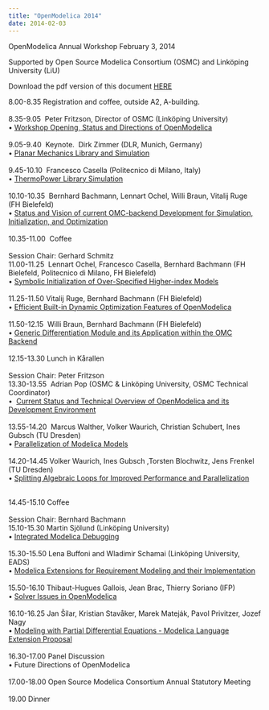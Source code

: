 ```yaml
---
title: "OpenModelica 2014"
date: 2014-02-03
---
```


OpenModelica Annual Workshop February 3, 2014

Supported by Open Source Modelica Consortium (OSMC) and Linköping University (LiU)

Download the pdf version of this document <a href="/images/docs/openmodelica2014/openmodelica2014_def.pdf">HERE</a>


<p>8.00-8.35 Registration and coffee, outside A2, A-building.<br /> <br /> 8.35-9.05&nbsp; Peter Fritzson, Director of OSMC (Linköping University)<br /> • <a href="/images/docs/openmodelica2014/OpenModelica2014-talk01-Peter-Fritzson-OpenModelica-Workshop-Opening-Status-Directions.pdf">Workshop Opening, Status and Directions of OpenModelica </a><br /> <br /> 9.05-9.40&nbsp; Keynote.&nbsp; Dirk Zimmer (DLR, Munich, Germany)<br /> • <a href="/images/docs/openmodelica2014/OpenModelica2014-talk02-Dirk-Zimmer-PlanarMechanics-library.pdf">Planar Mechanics Library and Simulation</a><br /> <br /> 9.45-10.10&nbsp; Francesco Casella (Politecnico di Milano, Italy)<br /> • <a href="/images/docs/openmodelica2014/OpenModelica2014-talk03-Francesco-Casella-ThemoPowerLibrarySimulation.pdf">ThermoPower Library Simulation</a><br /> <br /> 10.10-10.35&nbsp; Bernhard Bachmann, Lennart Ochel, Willi Braun, Vitalij Ruge&nbsp; (FH Bielefeld)<br /> • <a href="/images/docs/openmodelica2014/OpenModelica2014-talk04-BernhardBachmann-etal-Status-and-Overview-OMC-Backend.pdf">Status and Vision of current OMC-backend Development for Simulation, Initialization, and Optimization</a><br /> <br /> 10.35-11.00&nbsp; Coffee<br /> <br /> Session Chair: Gerhard Schmitz<br /> 11.00-11.25&nbsp; Lennart Ochel, Francesco Casella, Bernhard Bachmann (FH Bielefeld, Politecnico di Milano, FH Bielefeld)<br /> • <a href="/images/docs/openmodelica2014/OpenModelica2014-talk05-Lennart-Ochel-etal-HigherIndexInitialization.pdf">Symbolic Initialization of Over-Specified Higher-index Models</a><br /> <br /> 11.25-11.50 Vitalij Ruge, Bernhard Bachmann (FH Bielefeld)<br /> • <a href="/images/docs/openmodelica2014/OpenModelica2014-talk06-Vitalij-Ruge-Bernhard-bachmann-Dynamic-Optimization-in-OM.pdf">Efficient Built-in Dynamic Optimization Features of OpenModelica</a><br /> <br /> 11.50-12.15&nbsp; Willi Braun, Bernhard Bachmann (FH Bielefeld)<br /> • <a href="/images/docs/openmodelica2014/OpenModelica2014-talk07-Willi-Braun-Bachmann-Generic-Differentiation-in-OMC.pdf">Generic Differentiation Module and its Application within the OMC Backend</a><br /> <br /> 12.15-13.30 Lunch in Kårallen<br /> <br /> Session Chair: Peter Fritzson<br /> 13.30-13.55&nbsp; Adrian Pop (OSMC &amp; Linköping University, OSMC Technical Coordinator)<br /> •&nbsp; <a href="/images/docs/openmodelica2014/OpenModelica2014-talk08-Adrian-Pop-Overview-OpenModelica.pdf">Current Status and Technical Overview of OpenModelica and its Development Environment</a><br /> <br /> 13.55-14.20&nbsp; Marcus Walther, Volker Waurich, Christian Schubert, Ines Gubsch (TU Dresden)<br /> • <a href="/images/docs/openmodelica2014/OpenModelica2014-talk09-Marcus-Walter-etal-Parallelization-of-models.pdf">Parallelization of Modelica Models</a><br /> <br /> 14.20-14.45 Volker Waurich, Ines Gubsch ,Torsten Blochwitz, Jens Frenkel (TU Dresden)<br /> • <a href="/images/docs/openmodelica2014/OpenModelica2014-talk10-Volker-Waurich-etal-Splitting-Algebraic-Loops-Paralellization.pdf">Splitting Algebraic Loops for Improved Performance and Parallelization</a><!--[if gte mso 9]><xml> <o:OfficeDocumentSettings> <o:TargetScreenSize>800x600</o:TargetScreenSize> </o:OfficeDocumentSettings> </xml><![endif]--></p>
<p><!--[if gte mso 9]><xml> <w:WordDocument> <w:View>Normal</w:View> <w:Zoom>0</w:Zoom> <w:TrackMoves /> <w:TrackFormatting /> <w:DoNotShowRevisions /> <w:DoNotPrintRevisions /> <w:DoNotShowMarkup /> <w:DoNotShowComments /> <w:DoNotShowInsertionsAndDeletions /> <w:DoNotShowPropertyChanges /> <w:HyphenationZone>14</w:HyphenationZone> <w:PunctuationKerning /> <w:ValidateAgainstSchemas /> <w:SaveIfXMLInvalid>false</w:SaveIfXMLInvalid> <w:IgnoreMixedContent>false</w:IgnoreMixedContent> <w:AlwaysShowPlaceholderText>false</w:AlwaysShowPlaceholderText> <w:DoNotPromoteQF /> <w:LidThemeOther>IT</w:LidThemeOther> <w:LidThemeAsian>X-NONE</w:LidThemeAsian> <w:LidThemeComplexScript>X-NONE</w:LidThemeComplexScript> <w:Compatibility> <w:BreakWrappedTables /> <w:SnapToGridInCell /> <w:WrapTextWithPunct /> <w:UseAsianBreakRules /> <w:DontGrowAutofit /> <w:SplitPgBreakAndParaMark /> <w:EnableOpenTypeKerning /> <w:DontFlipMirrorIndents /> <w:OverrideTableStyleHps /> </w:Compatibility> <w:BrowserLevel>MicrosoftInternetExplorer4</w:BrowserLevel> <m:mathPr> <m:mathFont m:val="Cambria Math" /> <m:brkBin m:val="before" /> <m:brkBinSub m:val=" " /> <m:smallFrac m:val="off" /> <m:dispDef /> <m:lMargin m:val="0" /> <m:rMargin m:val="0" /> <m:defJc m:val="centerGroup" /> <m:wrapIndent m:val="1440" /> <m:intLim m:val="subSup" /> <m:naryLim m:val="undOvr" /> </m:mathPr></w:WordDocument> </xml><![endif]--><!--[if gte mso 9]><xml> <w:LatentStyles DefLockedState="false" DefUnhideWhenUsed="false"   DefSemiHidden="false" DefQFormat="false" DefPriority="99"   LatentStyleCount="371"> <w:LsdException Locked="false" Priority="0" QFormat="true" Name="Normal" /> <w:LsdException Locked="false" Priority="9" QFormat="true" Name="heading 1" /> <w:LsdException Locked="false" Priority="9" SemiHidden="true"    UnhideWhenUsed="true" QFormat="true" Name="heading 2" /> <w:LsdException Locked="false" Priority="9" SemiHidden="true"    UnhideWhenUsed="true" QFormat="true" Name="heading 3" /> <w:LsdException Locked="false" Priority="9" SemiHidden="true"    UnhideWhenUsed="true" QFormat="true" Name="heading 4" /> <w:LsdException Locked="false" Priority="9" SemiHidden="true"    UnhideWhenUsed="true" QFormat="true" Name="heading 5" /> <w:LsdException Locked="false" Priority="9" SemiHidden="true"    UnhideWhenUsed="true" QFormat="true" Name="heading 6" /> <w:LsdException Locked="false" Priority="9" SemiHidden="true"    UnhideWhenUsed="true" QFormat="true" Name="heading 7" /> <w:LsdException Locked="false" Priority="9" SemiHidden="true"    UnhideWhenUsed="true" QFormat="true" Name="heading 8" /> <w:LsdException Locked="false" Priority="9" SemiHidden="true"    UnhideWhenUsed="true" QFormat="true" Name="heading 9" /> <w:LsdException Locked="false" SemiHidden="true" UnhideWhenUsed="true"    Name="index 1" /> <w:LsdException Locked="false" SemiHidden="true" UnhideWhenUsed="true"    Name="index 2" /> <w:LsdException Locked="false" SemiHidden="true" UnhideWhenUsed="true"    Name="index 3" /> <w:LsdException Locked="false" SemiHidden="true" UnhideWhenUsed="true"    Name="index 4" /> <w:LsdException Locked="false" SemiHidden="true" UnhideWhenUsed="true"    Name="index 5" /> <w:LsdException Locked="false" SemiHidden="true" UnhideWhenUsed="true"    Name="index 6" /> <w:LsdException Locked="false" SemiHidden="true" UnhideWhenUsed="true"    Name="index 7" /> <w:LsdException Locked="false" SemiHidden="true" UnhideWhenUsed="true"    Name="index 8" /> <w:LsdException Locked="false" SemiHidden="true" UnhideWhenUsed="true"    Name="index 9" /> <w:LsdException Locked="false" Priority="39" SemiHidden="true"    UnhideWhenUsed="true" Name="toc 1" /> <w:LsdException Locked="false" Priority="39" SemiHidden="true"    UnhideWhenUsed="true" Name="toc 2" /> <w:LsdException Locked="false" Priority="39" SemiHidden="true"    UnhideWhenUsed="true" Name="toc 3" /> <w:LsdException Locked="false" Priority="39" SemiHidden="true"    UnhideWhenUsed="true" Name="toc 4" /> <w:LsdException Locked="false" Priority="39" SemiHidden="true"    UnhideWhenUsed="true" Name="toc 5" /> <w:LsdException Locked="false" Priority="39" SemiHidden="true"    UnhideWhenUsed="true" Name="toc 6" /> <w:LsdException Locked="false" Priority="39" SemiHidden="true"    UnhideWhenUsed="true" Name="toc 7" /> <w:LsdException Locked="false" Priority="39" SemiHidden="true"    UnhideWhenUsed="true" Name="toc 8" /> <w:LsdException Locked="false" Priority="39" SemiHidden="true"    UnhideWhenUsed="true" Name="toc 9" /> <w:LsdException Locked="false" SemiHidden="true" UnhideWhenUsed="true"    Name="Normal Indent" /> <w:LsdException Locked="false" SemiHidden="true" UnhideWhenUsed="true"    Name="footnote text" /> <w:LsdException Locked="false" SemiHidden="true" UnhideWhenUsed="true"    Name="annotation text" /> <w:LsdException Locked="false" SemiHidden="true" UnhideWhenUsed="true"    Name="header" /> <w:LsdException Locked="false" SemiHidden="true" UnhideWhenUsed="true"    Name="footer" /> <w:LsdException Locked="false" SemiHidden="true" UnhideWhenUsed="true"    Name="index heading" /> <w:LsdException Locked="false" Priority="35" SemiHidden="true"    UnhideWhenUsed="true" QFormat="true" Name="caption" /> <w:LsdException Locked="false" SemiHidden="true" UnhideWhenUsed="true"    Name="table of figures" /> <w:LsdException Locked="false" SemiHidden="true" UnhideWhenUsed="true"    Name="envelope address" /> <w:LsdException Locked="false" SemiHidden="true" UnhideWhenUsed="true"    Name="envelope return" /> <w:LsdException Locked="false" SemiHidden="true" UnhideWhenUsed="true"    Name="footnote reference" /> <w:LsdException Locked="false" SemiHidden="true" UnhideWhenUsed="true"    Name="annotation reference" /> <w:LsdException Locked="false" SemiHidden="true" UnhideWhenUsed="true"    Name="line number" /> <w:LsdException Locked="false" SemiHidden="true" UnhideWhenUsed="true"    Name="page number" /> <w:LsdException Locked="false" SemiHidden="true" UnhideWhenUsed="true"    Name="endnote reference" /> <w:LsdException Locked="false" SemiHidden="true" UnhideWhenUsed="true"    Name="endnote text" /> <w:LsdException Locked="false" SemiHidden="true" UnhideWhenUsed="true"    Name="table of authorities" /> <w:LsdException Locked="false" SemiHidden="true" UnhideWhenUsed="true"    Name="macro" /> <w:LsdException Locked="false" SemiHidden="true" UnhideWhenUsed="true"    Name="toa heading" /> <w:LsdException Locked="false" SemiHidden="true" UnhideWhenUsed="true"    Name="List" /> <w:LsdException Locked="false" SemiHidden="true" UnhideWhenUsed="true"    Name="List Bullet" /> <w:LsdException Locked="false" SemiHidden="true" UnhideWhenUsed="true"    Name="List Number" /> <w:LsdException Locked="false" SemiHidden="true" UnhideWhenUsed="true"    Name="List 2" /> <w:LsdException Locked="false" SemiHidden="true" UnhideWhenUsed="true"    Name="List 3" /> <w:LsdException Locked="false" SemiHidden="true" UnhideWhenUsed="true"    Name="List 4" /> <w:LsdException Locked="false" SemiHidden="true" UnhideWhenUsed="true"    Name="List 5" /> <w:LsdException Locked="false" SemiHidden="true" UnhideWhenUsed="true"    Name="List Bullet 2" /> <w:LsdException Locked="false" SemiHidden="true" UnhideWhenUsed="true"    Name="List Bullet 3" /> <w:LsdException Locked="false" SemiHidden="true" UnhideWhenUsed="true"    Name="List Bullet 4" /> <w:LsdException Locked="false" SemiHidden="true" UnhideWhenUsed="true"    Name="List Bullet 5" /> <w:LsdException Locked="false" SemiHidden="true" UnhideWhenUsed="true"    Name="List Number 2" /> <w:LsdException Locked="false" SemiHidden="true" UnhideWhenUsed="true"    Name="List Number 3" /> <w:LsdException Locked="false" SemiHidden="true" UnhideWhenUsed="true"    Name="List Number 4" /> <w:LsdException Locked="false" SemiHidden="true" UnhideWhenUsed="true"    Name="List Number 5" /> <w:LsdException Locked="false" Priority="10" QFormat="true" Name="Title" /> <w:LsdException Locked="false" SemiHidden="true" UnhideWhenUsed="true"    Name="Closing" /> <w:LsdException Locked="false" SemiHidden="true" UnhideWhenUsed="true"    Name="Signature" /> <w:LsdException Locked="false" Priority="0" SemiHidden="true"    UnhideWhenUsed="true" Name="Default Paragraph Font" /> <w:LsdException Locked="false" SemiHidden="true" UnhideWhenUsed="true"    Name="Body Text" /> <w:LsdException Locked="false" SemiHidden="true" UnhideWhenUsed="true"    Name="Body Text Indent" /> <w:LsdException Locked="false" SemiHidden="true" UnhideWhenUsed="true"    Name="List Continue" /> <w:LsdException Locked="false" SemiHidden="true" UnhideWhenUsed="true"    Name="List Continue 2" /> <w:LsdException Locked="false" SemiHidden="true" UnhideWhenUsed="true"    Name="List Continue 3" /> <w:LsdException Locked="false" SemiHidden="true" UnhideWhenUsed="true"    Name="List Continue 4" /> <w:LsdException Locked="false" SemiHidden="true" UnhideWhenUsed="true"    Name="List Continue 5" /> <w:LsdException Locked="false" SemiHidden="true" UnhideWhenUsed="true"    Name="Message Header" /> <w:LsdException Locked="false" Priority="11" QFormat="true" Name="Subtitle" /> <w:LsdException Locked="false" SemiHidden="true" UnhideWhenUsed="true"    Name="Salutation" /> <w:LsdException Locked="false" SemiHidden="true" UnhideWhenUsed="true"    Name="Date" /> <w:LsdException Locked="false" SemiHidden="true" UnhideWhenUsed="true"    Name="Body Text First Indent" /> <w:LsdException Locked="false" SemiHidden="true" UnhideWhenUsed="true"    Name="Body Text First Indent 2" /> <w:LsdException Locked="false" SemiHidden="true" UnhideWhenUsed="true"    Name="Note Heading" /> <w:LsdException Locked="false" SemiHidden="true" UnhideWhenUsed="true"    Name="Body Text 2" /> <w:LsdException Locked="false" SemiHidden="true" UnhideWhenUsed="true"    Name="Body Text 3" /> <w:LsdException Locked="false" SemiHidden="true" UnhideWhenUsed="true"    Name="Body Text Indent 2" /> <w:LsdException Locked="false" SemiHidden="true" UnhideWhenUsed="true"    Name="Body Text Indent 3" /> <w:LsdException Locked="false" SemiHidden="true" UnhideWhenUsed="true"    Name="Block Text" /> <w:LsdException Locked="false" SemiHidden="true" UnhideWhenUsed="true"    Name="Hyperlink" /> <w:LsdException Locked="false" SemiHidden="true" UnhideWhenUsed="true"    Name="FollowedHyperlink" /> <w:LsdException Locked="false" Priority="22" QFormat="true" Name="Strong" /> <w:LsdException Locked="false" Priority="20" QFormat="true" Name="Emphasis" /> <w:LsdException Locked="false" SemiHidden="true" UnhideWhenUsed="true"    Name="Document Map" /> <w:LsdException Locked="false" SemiHidden="true" UnhideWhenUsed="true"    Name="Plain Text" /> <w:LsdException Locked="false" SemiHidden="true" UnhideWhenUsed="true"    Name="E-mail Signature" /> <w:LsdException Locked="false" SemiHidden="true" UnhideWhenUsed="true"    Name="HTML Top of Form" /> <w:LsdException Locked="false" SemiHidden="true" UnhideWhenUsed="true"    Name="HTML Bottom of Form" /> <w:LsdException Locked="false" SemiHidden="true" UnhideWhenUsed="true"    Name="Normal (Web)" /> <w:LsdException Locked="false" SemiHidden="true" UnhideWhenUsed="true"    Name="HTML Acronym" /> <w:LsdException Locked="false" SemiHidden="true" UnhideWhenUsed="true"    Name="HTML Address" /> <w:LsdException Locked="false" SemiHidden="true" UnhideWhenUsed="true"    Name="HTML Cite" /> <w:LsdException Locked="false" SemiHidden="true" UnhideWhenUsed="true"    Name="HTML Code" /> <w:LsdException Locked="false" SemiHidden="true" UnhideWhenUsed="true"    Name="HTML Definition" /> <w:LsdException Locked="false" SemiHidden="true" UnhideWhenUsed="true"    Name="HTML Keyboard" /> <w:LsdException Locked="false" SemiHidden="true" UnhideWhenUsed="true"    Name="HTML Preformatted" /> <w:LsdException Locked="false" SemiHidden="true" UnhideWhenUsed="true"    Name="HTML Sample" /> <w:LsdException Locked="false" SemiHidden="true" UnhideWhenUsed="true"    Name="HTML Typewriter" /> <w:LsdException Locked="false" SemiHidden="true" UnhideWhenUsed="true"    Name="HTML Variable" /> <w:LsdException Locked="false" SemiHidden="true" UnhideWhenUsed="true"    Name="Normal Table" /> <w:LsdException Locked="false" SemiHidden="true" UnhideWhenUsed="true"    Name="annotation subject" /> <w:LsdException Locked="false" SemiHidden="true" UnhideWhenUsed="true"    Name="No List" /> <w:LsdException Locked="false" SemiHidden="true" UnhideWhenUsed="true"    Name="Outline List 1" /> <w:LsdException Locked="false" SemiHidden="true" UnhideWhenUsed="true"    Name="Outline List 2" /> <w:LsdException Locked="false" SemiHidden="true" UnhideWhenUsed="true"    Name="Outline List 3" /> <w:LsdException Locked="false" SemiHidden="true" UnhideWhenUsed="true"    Name="Table Simple 1" /> <w:LsdException Locked="false" SemiHidden="true" UnhideWhenUsed="true"    Name="Table Simple 2" /> <w:LsdException Locked="false" SemiHidden="true" UnhideWhenUsed="true"    Name="Table Simple 3" /> <w:LsdException Locked="false" SemiHidden="true" UnhideWhenUsed="true"    Name="Table Classic 1" /> <w:LsdException Locked="false" SemiHidden="true" UnhideWhenUsed="true"    Name="Table Classic 2" /> <w:LsdException Locked="false" SemiHidden="true" UnhideWhenUsed="true"    Name="Table Classic 3" /> <w:LsdException Locked="false" SemiHidden="true" UnhideWhenUsed="true"    Name="Table Classic 4" /> <w:LsdException Locked="false" SemiHidden="true" UnhideWhenUsed="true"    Name="Table Colorful 1" /> <w:LsdException Locked="false" SemiHidden="true" UnhideWhenUsed="true"    Name="Table Colorful 2" /> <w:LsdException Locked="false" SemiHidden="true" UnhideWhenUsed="true"    Name="Table Colorful 3" /> <w:LsdException Locked="false" SemiHidden="true" UnhideWhenUsed="true"    Name="Table Columns 1" /> <w:LsdException Locked="false" SemiHidden="true" UnhideWhenUsed="true"    Name="Table Columns 2" /> <w:LsdException Locked="false" SemiHidden="true" UnhideWhenUsed="true"    Name="Table Columns 3" /> <w:LsdException Locked="false" SemiHidden="true" UnhideWhenUsed="true"    Name="Table Columns 4" /> <w:LsdException Locked="false" SemiHidden="true" UnhideWhenUsed="true"    Name="Table Columns 5" /> <w:LsdException Locked="false" SemiHidden="true" UnhideWhenUsed="true"    Name="Table Grid 1" /> <w:LsdException Locked="false" SemiHidden="true" UnhideWhenUsed="true"    Name="Table Grid 2" /> <w:LsdException Locked="false" SemiHidden="true" UnhideWhenUsed="true"    Name="Table Grid 3" /> <w:LsdException Locked="false" SemiHidden="true" UnhideWhenUsed="true"    Name="Table Grid 4" /> <w:LsdException Locked="false" SemiHidden="true" UnhideWhenUsed="true"    Name="Table Grid 5" /> <w:LsdException Locked="false" SemiHidden="true" UnhideWhenUsed="true"    Name="Table Grid 6" /> <w:LsdException Locked="false" SemiHidden="true" UnhideWhenUsed="true"    Name="Table Grid 7" /> <w:LsdException Locked="false" SemiHidden="true" UnhideWhenUsed="true"    Name="Table Grid 8" /> <w:LsdException Locked="false" SemiHidden="true" UnhideWhenUsed="true"    Name="Table List 1" /> <w:LsdException Locked="false" SemiHidden="true" UnhideWhenUsed="true"    Name="Table List 2" /> <w:LsdException Locked="false" SemiHidden="true" UnhideWhenUsed="true"    Name="Table List 3" /> <w:LsdException Locked="false" SemiHidden="true" UnhideWhenUsed="true"    Name="Table List 4" /> <w:LsdException Locked="false" SemiHidden="true" UnhideWhenUsed="true"    Name="Table List 5" /> <w:LsdException Locked="false" SemiHidden="true" UnhideWhenUsed="true"    Name="Table List 6" /> <w:LsdException Locked="false" SemiHidden="true" UnhideWhenUsed="true"    Name="Table List 7" /> <w:LsdException Locked="false" SemiHidden="true" UnhideWhenUsed="true"    Name="Table List 8" /> <w:LsdException Locked="false" SemiHidden="true" UnhideWhenUsed="true"    Name="Table 3D effects 1" /> <w:LsdException Locked="false" SemiHidden="true" UnhideWhenUsed="true"    Name="Table 3D effects 2" /> <w:LsdException Locked="false" SemiHidden="true" UnhideWhenUsed="true"    Name="Table 3D effects 3" /> <w:LsdException Locked="false" SemiHidden="true" UnhideWhenUsed="true"    Name="Table Contemporary" /> <w:LsdException Locked="false" SemiHidden="true" UnhideWhenUsed="true"    Name="Table Elegant" /> <w:LsdException Locked="false" SemiHidden="true" UnhideWhenUsed="true"    Name="Table Professional" /> <w:LsdException Locked="false" SemiHidden="true" UnhideWhenUsed="true"    Name="Table Subtle 1" /> <w:LsdException Locked="false" SemiHidden="true" UnhideWhenUsed="true"    Name="Table Subtle 2" /> <w:LsdException Locked="false" SemiHidden="true" UnhideWhenUsed="true"    Name="Table Web 1" /> <w:LsdException Locked="false" SemiHidden="true" UnhideWhenUsed="true"    Name="Table Web 2" /> <w:LsdException Locked="false" SemiHidden="true" UnhideWhenUsed="true"    Name="Table Web 3" /> <w:LsdException Locked="false" SemiHidden="true" UnhideWhenUsed="true"    Name="Balloon Text" /> <w:LsdException Locked="false" Priority="39" Name="Table Grid" /> <w:LsdException Locked="false" SemiHidden="true" UnhideWhenUsed="true"    Name="Table Theme" /> <w:LsdException Locked="false" SemiHidden="true" Name="Placeholder Text" /> <w:LsdException Locked="false" Priority="1" QFormat="true" Name="No Spacing" /> <w:LsdException Locked="false" Priority="60" Name="Light Shading" /> <w:LsdException Locked="false" Priority="61" Name="Light List" /> <w:LsdException Locked="false" Priority="62" Name="Light Grid" /> <w:LsdException Locked="false" Priority="63" Name="Medium Shading 1" /> <w:LsdException Locked="false" Priority="64" Name="Medium Shading 2" /> <w:LsdException Locked="false" Priority="65" Name="Medium List 1" /> <w:LsdException Locked="false" Priority="66" Name="Medium List 2" /> <w:LsdException Locked="false" Priority="67" Name="Medium Grid 1" /> <w:LsdException Locked="false" Priority="68" Name="Medium Grid 2" /> <w:LsdException Locked="false" Priority="69" Name="Medium Grid 3" /> <w:LsdException Locked="false" Priority="70" Name="Dark List" /> <w:LsdException Locked="false" Priority="71" Name="Colorful Shading" /> <w:LsdException Locked="false" Priority="72" Name="Colorful List" /> <w:LsdException Locked="false" Priority="73" Name="Colorful Grid" /> <w:LsdException Locked="false" Priority="60" Name="Light Shading Accent 1" /> <w:LsdException Locked="false" Priority="61" Name="Light List Accent 1" /> <w:LsdException Locked="false" Priority="62" Name="Light Grid Accent 1" /> <w:LsdException Locked="false" Priority="63" Name="Medium Shading 1 Accent 1" /> <w:LsdException Locked="false" Priority="64" Name="Medium Shading 2 Accent 1" /> <w:LsdException Locked="false" Priority="65" Name="Medium List 1 Accent 1" /> <w:LsdException Locked="false" SemiHidden="true" Name="Revision" /> <w:LsdException Locked="false" Priority="34" QFormat="true"    Name="List Paragraph" /> <w:LsdException Locked="false" Priority="29" QFormat="true" Name="Quote" /> <w:LsdException Locked="false" Priority="30" QFormat="true"    Name="Intense Quote" /> <w:LsdException Locked="false" Priority="66" Name="Medium List 2 Accent 1" /> <w:LsdException Locked="false" Priority="67" Name="Medium Grid 1 Accent 1" /> <w:LsdException Locked="false" Priority="68" Name="Medium Grid 2 Accent 1" /> <w:LsdException Locked="false" Priority="69" Name="Medium Grid 3 Accent 1" /> <w:LsdException Locked="false" Priority="70" Name="Dark List Accent 1" /> <w:LsdException Locked="false" Priority="71" Name="Colorful Shading Accent 1" /> <w:LsdException Locked="false" Priority="72" Name="Colorful List Accent 1" /> <w:LsdException Locked="false" Priority="73" Name="Colorful Grid Accent 1" /> <w:LsdException Locked="false" Priority="60" Name="Light Shading Accent 2" /> <w:LsdException Locked="false" Priority="61" Name="Light List Accent 2" /> <w:LsdException Locked="false" Priority="62" Name="Light Grid Accent 2" /> <w:LsdException Locked="false" Priority="63" Name="Medium Shading 1 Accent 2" /> <w:LsdException Locked="false" Priority="64" Name="Medium Shading 2 Accent 2" /> <w:LsdException Locked="false" Priority="65" Name="Medium List 1 Accent 2" /> <w:LsdException Locked="false" Priority="66" Name="Medium List 2 Accent 2" /> <w:LsdException Locked="false" Priority="67" Name="Medium Grid 1 Accent 2" /> <w:LsdException Locked="false" Priority="68" Name="Medium Grid 2 Accent 2" /> <w:LsdException Locked="false" Priority="69" Name="Medium Grid 3 Accent 2" /> <w:LsdException Locked="false" Priority="70" Name="Dark List Accent 2" /> <w:LsdException Locked="false" Priority="71" Name="Colorful Shading Accent 2" /> <w:LsdException Locked="false" Priority="72" Name="Colorful List Accent 2" /> <w:LsdException Locked="false" Priority="73" Name="Colorful Grid Accent 2" /> <w:LsdException Locked="false" Priority="60" Name="Light Shading Accent 3" /> <w:LsdException Locked="false" Priority="61" Name="Light List Accent 3" /> <w:LsdException Locked="false" Priority="62" Name="Light Grid Accent 3" /> <w:LsdException Locked="false" Priority="63" Name="Medium Shading 1 Accent 3" /> <w:LsdException Locked="false" Priority="64" Name="Medium Shading 2 Accent 3" /> <w:LsdException Locked="false" Priority="65" Name="Medium List 1 Accent 3" /> <w:LsdException Locked="false" Priority="66" Name="Medium List 2 Accent 3" /> <w:LsdException Locked="false" Priority="67" Name="Medium Grid 1 Accent 3" /> <w:LsdException Locked="false" Priority="68" Name="Medium Grid 2 Accent 3" /> <w:LsdException Locked="false" Priority="69" Name="Medium Grid 3 Accent 3" /> <w:LsdException Locked="false" Priority="70" Name="Dark List Accent 3" /> <w:LsdException Locked="false" Priority="71" Name="Colorful Shading Accent 3" /> <w:LsdException Locked="false" Priority="72" Name="Colorful List Accent 3" /> <w:LsdException Locked="false" Priority="73" Name="Colorful Grid Accent 3" /> <w:LsdException Locked="false" Priority="60" Name="Light Shading Accent 4" /> <w:LsdException Locked="false" Priority="61" Name="Light List Accent 4" /> <w:LsdException Locked="false" Priority="62" Name="Light Grid Accent 4" /> <w:LsdException Locked="false" Priority="63" Name="Medium Shading 1 Accent 4" /> <w:LsdException Locked="false" Priority="64" Name="Medium Shading 2 Accent 4" /> <w:LsdException Locked="false" Priority="65" Name="Medium List 1 Accent 4" /> <w:LsdException Locked="false" Priority="66" Name="Medium List 2 Accent 4" /> <w:LsdException Locked="false" Priority="67" Name="Medium Grid 1 Accent 4" /> <w:LsdException Locked="false" Priority="68" Name="Medium Grid 2 Accent 4" /> <w:LsdException Locked="false" Priority="69" Name="Medium Grid 3 Accent 4" /> <w:LsdException Locked="false" Priority="70" Name="Dark List Accent 4" /> <w:LsdException Locked="false" Priority="71" Name="Colorful Shading Accent 4" /> <w:LsdException Locked="false" Priority="72" Name="Colorful List Accent 4" /> <w:LsdException Locked="false" Priority="73" Name="Colorful Grid Accent 4" /> <w:LsdException Locked="false" Priority="60" Name="Light Shading Accent 5" /> <w:LsdException Locked="false" Priority="61" Name="Light List Accent 5" /> <w:LsdException Locked="false" Priority="62" Name="Light Grid Accent 5" /> <w:LsdException Locked="false" Priority="63" Name="Medium Shading 1 Accent 5" /> <w:LsdException Locked="false" Priority="64" Name="Medium Shading 2 Accent 5" /> <w:LsdException Locked="false" Priority="65" Name="Medium List 1 Accent 5" /> <w:LsdException Locked="false" Priority="66" Name="Medium List 2 Accent 5" /> <w:LsdException Locked="false" Priority="67" Name="Medium Grid 1 Accent 5" /> <w:LsdException Locked="false" Priority="68" Name="Medium Grid 2 Accent 5" /> <w:LsdException Locked="false" Priority="69" Name="Medium Grid 3 Accent 5" /> <w:LsdException Locked="false" Priority="70" Name="Dark List Accent 5" /> <w:LsdException Locked="false" Priority="71" Name="Colorful Shading Accent 5" /> <w:LsdException Locked="false" Priority="72" Name="Colorful List Accent 5" /> <w:LsdException Locked="false" Priority="73" Name="Colorful Grid Accent 5" /> <w:LsdException Locked="false" Priority="60" Name="Light Shading Accent 6" /> <w:LsdException Locked="false" Priority="61" Name="Light List Accent 6" /> <w:LsdException Locked="false" Priority="62" Name="Light Grid Accent 6" /> <w:LsdException Locked="false" Priority="63" Name="Medium Shading 1 Accent 6" /> <w:LsdException Locked="false" Priority="64" Name="Medium Shading 2 Accent 6" /> <w:LsdException Locked="false" Priority="65" Name="Medium List 1 Accent 6" /> <w:LsdException Locked="false" Priority="66" Name="Medium List 2 Accent 6" /> <w:LsdException Locked="false" Priority="67" Name="Medium Grid 1 Accent 6" /> <w:LsdException Locked="false" Priority="68" Name="Medium Grid 2 Accent 6" /> <w:LsdException Locked="false" Priority="69" Name="Medium Grid 3 Accent 6" /> <w:LsdException Locked="false" Priority="70" Name="Dark List Accent 6" /> <w:LsdException Locked="false" Priority="71" Name="Colorful Shading Accent 6" /> <w:LsdException Locked="false" Priority="72" Name="Colorful List Accent 6" /> <w:LsdException Locked="false" Priority="73" Name="Colorful Grid Accent 6" /> <w:LsdException Locked="false" Priority="19" QFormat="true"    Name="Subtle Emphasis" /> <w:LsdException Locked="false" Priority="21" QFormat="true"    Name="Intense Emphasis" /> <w:LsdException Locked="false" Priority="31" QFormat="true"    Name="Subtle Reference" /> <w:LsdException Locked="false" Priority="32" QFormat="true"    Name="Intense Reference" /> <w:LsdException Locked="false" Priority="33" QFormat="true" Name="Book Title" /> <w:LsdException Locked="false" Priority="37" SemiHidden="true"    UnhideWhenUsed="true" Name="Bibliography" /> <w:LsdException Locked="false" Priority="39" SemiHidden="true"    UnhideWhenUsed="true" QFormat="true" Name="TOC Heading" /> <w:LsdException Locked="false" Priority="41" Name="Plain Table 1" /> <w:LsdException Locked="false" Priority="42" Name="Plain Table 2" /> <w:LsdException Locked="false" Priority="43" Name="Plain Table 3" /> <w:LsdException Locked="false" Priority="44" Name="Plain Table 4" /> <w:LsdException Locked="false" Priority="45" Name="Plain Table 5" /> <w:LsdException Locked="false" Priority="40" Name="Grid Table Light" /> <w:LsdException Locked="false" Priority="46" Name="Grid Table 1 Light" /> <w:LsdException Locked="false" Priority="47" Name="Grid Table 2" /> <w:LsdException Locked="false" Priority="48" Name="Grid Table 3" /> <w:LsdException Locked="false" Priority="49" Name="Grid Table 4" /> <w:LsdException Locked="false" Priority="50" Name="Grid Table 5 Dark" /> <w:LsdException Locked="false" Priority="51" Name="Grid Table 6 Colorful" /> <w:LsdException Locked="false" Priority="52" Name="Grid Table 7 Colorful" /> <w:LsdException Locked="false" Priority="46"    Name="Grid Table 1 Light Accent 1" /> <w:LsdException Locked="false" Priority="47" Name="Grid Table 2 Accent 1" /> <w:LsdException Locked="false" Priority="48" Name="Grid Table 3 Accent 1" /> <w:LsdException Locked="false" Priority="49" Name="Grid Table 4 Accent 1" /> <w:LsdException Locked="false" Priority="50" Name="Grid Table 5 Dark Accent 1" /> <w:LsdException Locked="false" Priority="51"    Name="Grid Table 6 Colorful Accent 1" /> <w:LsdException Locked="false" Priority="52"    Name="Grid Table 7 Colorful Accent 1" /> <w:LsdException Locked="false" Priority="46"    Name="Grid Table 1 Light Accent 2" /> <w:LsdException Locked="false" Priority="47" Name="Grid Table 2 Accent 2" /> <w:LsdException Locked="false" Priority="48" Name="Grid Table 3 Accent 2" /> <w:LsdException Locked="false" Priority="49" Name="Grid Table 4 Accent 2" /> <w:LsdException Locked="false" Priority="50" Name="Grid Table 5 Dark Accent 2" /> <w:LsdException Locked="false" Priority="51"    Name="Grid Table 6 Colorful Accent 2" /> <w:LsdException Locked="false" Priority="52"    Name="Grid Table 7 Colorful Accent 2" /> <w:LsdException Locked="false" Priority="46"    Name="Grid Table 1 Light Accent 3" /> <w:LsdException Locked="false" Priority="47" Name="Grid Table 2 Accent 3" /> <w:LsdException Locked="false" Priority="48" Name="Grid Table 3 Accent 3" /> <w:LsdException Locked="false" Priority="49" Name="Grid Table 4 Accent 3" /> <w:LsdException Locked="false" Priority="50" Name="Grid Table 5 Dark Accent 3" /> <w:LsdException Locked="false" Priority="51"    Name="Grid Table 6 Colorful Accent 3" /> <w:LsdException Locked="false" Priority="52"    Name="Grid Table 7 Colorful Accent 3" /> <w:LsdException Locked="false" Priority="46"    Name="Grid Table 1 Light Accent 4" /> <w:LsdException Locked="false" Priority="47" Name="Grid Table 2 Accent 4" /> <w:LsdException Locked="false" Priority="48" Name="Grid Table 3 Accent 4" /> <w:LsdException Locked="false" Priority="49" Name="Grid Table 4 Accent 4" /> <w:LsdException Locked="false" Priority="50" Name="Grid Table 5 Dark Accent 4" /> <w:LsdException Locked="false" Priority="51"    Name="Grid Table 6 Colorful Accent 4" /> <w:LsdException Locked="false" Priority="52"    Name="Grid Table 7 Colorful Accent 4" /> <w:LsdException Locked="false" Priority="46"    Name="Grid Table 1 Light Accent 5" /> <w:LsdException Locked="false" Priority="47" Name="Grid Table 2 Accent 5" /> <w:LsdException Locked="false" Priority="48" Name="Grid Table 3 Accent 5" /> <w:LsdException Locked="false" Priority="49" Name="Grid Table 4 Accent 5" /> <w:LsdException Locked="false" Priority="50" Name="Grid Table 5 Dark Accent 5" /> <w:LsdException Locked="false" Priority="51"    Name="Grid Table 6 Colorful Accent 5" /> <w:LsdException Locked="false" Priority="52"    Name="Grid Table 7 Colorful Accent 5" /> <w:LsdException Locked="false" Priority="46"    Name="Grid Table 1 Light Accent 6" /> <w:LsdException Locked="false" Priority="47" Name="Grid Table 2 Accent 6" /> <w:LsdException Locked="false" Priority="48" Name="Grid Table 3 Accent 6" /> <w:LsdException Locked="false" Priority="49" Name="Grid Table 4 Accent 6" /> <w:LsdException Locked="false" Priority="50" Name="Grid Table 5 Dark Accent 6" /> <w:LsdException Locked="false" Priority="51"    Name="Grid Table 6 Colorful Accent 6" /> <w:LsdException Locked="false" Priority="52"    Name="Grid Table 7 Colorful Accent 6" /> <w:LsdException Locked="false" Priority="46" Name="List Table 1 Light" /> <w:LsdException Locked="false" Priority="47" Name="List Table 2" /> <w:LsdException Locked="false" Priority="48" Name="List Table 3" /> <w:LsdException Locked="false" Priority="49" Name="List Table 4" /> <w:LsdException Locked="false" Priority="50" Name="List Table 5 Dark" /> <w:LsdException Locked="false" Priority="51" Name="List Table 6 Colorful" /> <w:LsdException Locked="false" Priority="52" Name="List Table 7 Colorful" /> <w:LsdException Locked="false" Priority="46"    Name="List Table 1 Light Accent 1" /> <w:LsdException Locked="false" Priority="47" Name="List Table 2 Accent 1" /> <w:LsdException Locked="false" Priority="48" Name="List Table 3 Accent 1" /> <w:LsdException Locked="false" Priority="49" Name="List Table 4 Accent 1" /> <w:LsdException Locked="false" Priority="50" Name="List Table 5 Dark Accent 1" /> <w:LsdException Locked="false" Priority="51"    Name="List Table 6 Colorful Accent 1" /> <w:LsdException Locked="false" Priority="52"    Name="List Table 7 Colorful Accent 1" /> <w:LsdException Locked="false" Priority="46"    Name="List Table 1 Light Accent 2" /> <w:LsdException Locked="false" Priority="47" Name="List Table 2 Accent 2" /> <w:LsdException Locked="false" Priority="48" Name="List Table 3 Accent 2" /> <w:LsdException Locked="false" Priority="49" Name="List Table 4 Accent 2" /> <w:LsdException Locked="false" Priority="50" Name="List Table 5 Dark Accent 2" /> <w:LsdException Locked="false" Priority="51"    Name="List Table 6 Colorful Accent 2" /> <w:LsdException Locked="false" Priority="52"    Name="List Table 7 Colorful Accent 2" /> <w:LsdException Locked="false" Priority="46"    Name="List Table 1 Light Accent 3" /> <w:LsdException Locked="false" Priority="47" Name="List Table 2 Accent 3" /> <w:LsdException Locked="false" Priority="48" Name="List Table 3 Accent 3" /> <w:LsdException Locked="false" Priority="49" Name="List Table 4 Accent 3" /> <w:LsdException Locked="false" Priority="50" Name="List Table 5 Dark Accent 3" /> <w:LsdException Locked="false" Priority="51"    Name="List Table 6 Colorful Accent 3" /> <w:LsdException Locked="false" Priority="52"    Name="List Table 7 Colorful Accent 3" /> <w:LsdException Locked="false" Priority="46"    Name="List Table 1 Light Accent 4" /> <w:LsdException Locked="false" Priority="47" Name="List Table 2 Accent 4" /> <w:LsdException Locked="false" Priority="48" Name="List Table 3 Accent 4" /> <w:LsdException Locked="false" Priority="49" Name="List Table 4 Accent 4" /> <w:LsdException Locked="false" Priority="50" Name="List Table 5 Dark Accent 4" /> <w:LsdException Locked="false" Priority="51"    Name="List Table 6 Colorful Accent 4" /> <w:LsdException Locked="false" Priority="52"    Name="List Table 7 Colorful Accent 4" /> <w:LsdException Locked="false" Priority="46"    Name="List Table 1 Light Accent 5" /> <w:LsdException Locked="false" Priority="47" Name="List Table 2 Accent 5" /> <w:LsdException Locked="false" Priority="48" Name="List Table 3 Accent 5" /> <w:LsdException Locked="false" Priority="49" Name="List Table 4 Accent 5" /> <w:LsdException Locked="false" Priority="50" Name="List Table 5 Dark Accent 5" /> <w:LsdException Locked="false" Priority="51"    Name="List Table 6 Colorful Accent 5" /> <w:LsdException Locked="false" Priority="52"    Name="List Table 7 Colorful Accent 5" /> <w:LsdException Locked="false" Priority="46"    Name="List Table 1 Light Accent 6" /> <w:LsdException Locked="false" Priority="47" Name="List Table 2 Accent 6" /> <w:LsdException Locked="false" Priority="48" Name="List Table 3 Accent 6" /> <w:LsdException Locked="false" Priority="49" Name="List Table 4 Accent 6" /> <w:LsdException Locked="false" Priority="50" Name="List Table 5 Dark Accent 6" /> <w:LsdException Locked="false" Priority="51"    Name="List Table 6 Colorful Accent 6" /> <w:LsdException Locked="false" Priority="52"    Name="List Table 7 Colorful Accent 6" /> </w:LatentStyles> </xml><![endif]--><!--[if gte mso 10]> <mce:style><!   /* Style Definitions */  table.MsoNormalTable 	{mso-style-name:"Tabella normale"; 	mso-tstyle-rowband-size:0; 	mso-tstyle-colband-size:0; 	mso-style-noshow:yes; 	mso-style-priority:99; 	mso-style-parent:""; 	mso-padding-alt:0cm 5.4pt 0cm 5.4pt; 	mso-para-margin:0cm; 	mso-para-margin-bottom:.0001pt; 	mso-pagination:widow-orphan; 	font-size:10.0pt; 	font-family:"Times New Roman","serif";} --><br /> 14.45-15.10 Coffee<br /> <br /> Session Chair: Bernhard Bachmann<br /> 15.10-15.30 Martin Sjölund (Linköping University)<br /> • <a href="/images/docs/openmodelica2014/OpenModelica2014-talk11-Martin-Sjoelund-Integrated-Modelica-Debugging.pdf">Integrated Modelica Debugging</a><br /> <br /> 15.30-15.50 Lena Buffoni and Wladimir Schamai (Linköping University, EADS)<br /> • <a href="/images/docs/openmodelica2014/OpenModelica2014-talk12-LenaBuffoni-WladimirSchamai-Modelica-Requirement-Modeling.pdf">Modelica Extensions for Requirement Modeling and their Implementation</a><br /> <br /> 15.50-16.10 Thibaut-Hugues Gallois, Jean Brac, Thierry Soriano (IFP)<br /> • <a href="/images/docs/openmodelica2014/OpenModelica2014-talk13-ThibautGallois-JeanBrac-etal-EventHandling-Solver-Comparison.pdf">Solver Issues in OpenModelica</a><br /> <br /> 16.10-16.25 Jan Šilar, Kristian Stavåker, Marek Mateják, Pavol Privitzer, Jozef Nagy<br /> • <a href="/images/docs/openmodelica2014/OpenModelica2014-talk14-JanSilar-etal-PDEModelica.pdf">Modeling with Partial Differential Equations - Modelica Language Extension Proposal</a><br /> <br /> 16.30-17.00 Panel Discussion<br /> • Future Directions of OpenModelica<br /> <br /> 17.00-18.00 Open Source Modelica Consortium Annual Statutory Meeting<br /> <br /> 19.00 Dinner</p>

